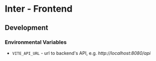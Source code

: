 # Inter - Frontend

## Development

### Environmental Variables

- `VITE_API_URL` - url to backend's API, e.g. _http://localhost:8080/api_
